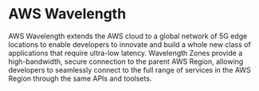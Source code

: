 # AWS Wavelength

AWS Wavelength extends the AWS cloud to a global network of 5G edge locations to enable developers to innovate and build a whole new class of applications that require ultra-low latency. Wavelength Zones provide a high-bandwidth, secure connection to the parent AWS Region, allowing developers to seamlessly connect to the full range of services in the AWS Region through the same APIs and toolsets.
